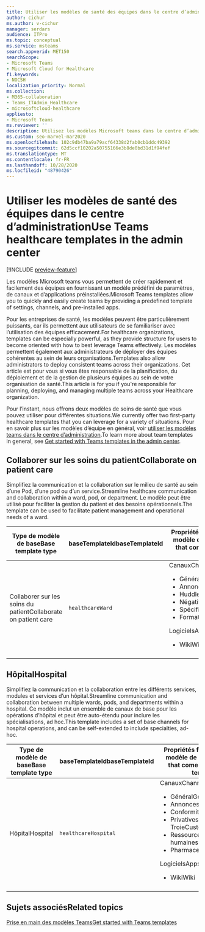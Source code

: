 ```yaml
---
title: Utiliser les modèles de santé des équipes dans le centre d’administration
author: cichur
ms.author: v-cichur
manager: serdars
audience: ITPro
ms.topic: conceptual
ms.service: msteams
search.appverid: MET150
searchScope:
- Microsoft Teams
- Microsoft Cloud for Healthcare
f1.keywords:
- NOCSH
localization_priority: Normal
ms.collection:
- M365-collaboration
- Teams_ITAdmin_Healthcare
- microsoftcloud-healthcare
appliesto:
- Microsoft Teams
ms.reviewer: ''
description: Utilisez les modèles Microsoft teams dans le centre d’administration pour créer rapidement et facilement des équipes en fournissant un modèle prédéfini de paramètres, de canaux et d’applications.
ms.custom: seo-marvel-mar2020
ms.openlocfilehash: 102c9db47ba9a79acf64338d2fab0cb1ddc49392
ms.sourcegitcommit: 62d5ccf10202a50755166e3b8de0bd31d1f94fef
ms.translationtype: MT
ms.contentlocale: fr-FR
ms.lasthandoff: 10/28/2020
ms.locfileid: "48790426"
---
```

# <a name="use-teams-healthcare-templates-in-the-admin-center"></a><span data-ttu-id="3c8c1-103">Utiliser les modèles de santé des équipes dans le centre d’administration</span><span class="sxs-lookup"><span data-stu-id="3c8c1-103">Use Teams healthcare templates in the admin center</span></span>

[!INCLUDE [preview-feature](../../includes/preview-feature.md)]

<span data-ttu-id="3c8c1-104">Les modèles Microsoft teams vous permettent de créer rapidement et facilement des équipes en fournissant un modèle prédéfini de paramètres, de canaux et d’applications préinstallées.</span><span class="sxs-lookup"><span data-stu-id="3c8c1-104">Microsoft Teams templates allow you to quickly and easily create teams by providing a predefined template of settings, channels, and pre-installed apps.</span></span>

<span data-ttu-id="3c8c1-105">Pour les entreprises de santé, les modèles peuvent être particulièrement puissants, car ils permettent aux utilisateurs de se familiariser avec l’utilisation des équipes efficacement.</span><span class="sxs-lookup"><span data-stu-id="3c8c1-105">For healthcare organizations, templates can be especially powerful, as they provide structure for users to become oriented with how to best leverage Teams effectively.</span></span> <span data-ttu-id="3c8c1-106">Les modèles permettent également aux administrateurs de déployer des équipes cohérentes au sein de leurs organisations.</span><span class="sxs-lookup"><span data-stu-id="3c8c1-106">Templates also allow administrators to deploy consistent teams across their organizations.</span></span> <span data-ttu-id="3c8c1-107">Cet article est pour vous si vous êtes responsable de la planification, du déploiement et de la gestion de plusieurs équipes au sein de votre organisation de santé.</span><span class="sxs-lookup"><span data-stu-id="3c8c1-107">This article is for you if you're responsible for planning, deploying, and managing multiple teams across your Healthcare organization.</span></span>

<span data-ttu-id="3c8c1-108">Pour l’instant, nous offrons deux modèles de soins de santé que vous pouvez utiliser pour différentes situations.</span><span class="sxs-lookup"><span data-stu-id="3c8c1-108">We currently offer two first-party healthcare templates that you can leverage for a variety of situations.</span></span> <span data-ttu-id="3c8c1-109">Pour en savoir plus sur les modèles d’équipe en général, voir [utiliser les modèles teams dans le centre d’administration](../../get-started-with-teams-templates-in-the-admin-console.md).</span><span class="sxs-lookup"><span data-stu-id="3c8c1-109">To learn more about team templates in general, see [Get started with Teams templates in the admin center](../../get-started-with-teams-templates-in-the-admin-console.md).</span></span>

## <a name="collaborate-on-patient-care"></a><span data-ttu-id="3c8c1-110">Collaborer sur les soins du patient</span><span class="sxs-lookup"><span data-stu-id="3c8c1-110">Collaborate on patient care</span></span>

 <span data-ttu-id="3c8c1-111">Simplifiez la communication et la collaboration sur le milieu de santé au sein d’une Pod, d’une pod ou d’un service.</span><span class="sxs-lookup"><span data-stu-id="3c8c1-111">Streamline healthcare communication and collaboration within a ward, pod, or department.</span></span> <span data-ttu-id="3c8c1-112">Le modèle peut être utilisé pour faciliter la gestion du patient et des besoins opérationnels.</span><span class="sxs-lookup"><span data-stu-id="3c8c1-112">The template can be used to facilitate patient management and operational needs of a ward.</span></span>

| <span data-ttu-id="3c8c1-113">Type de modèle de base</span><span class="sxs-lookup"><span data-stu-id="3c8c1-113">Base template type</span></span> |<span data-ttu-id="3c8c1-114">baseTemplateId</span><span class="sxs-lookup"><span data-stu-id="3c8c1-114">baseTemplateId</span></span>| <span data-ttu-id="3c8c1-115">Propriétés fournies avec ce modèle de base</span><span class="sxs-lookup"><span data-stu-id="3c8c1-115">Properties that come with this base template</span></span> |
| ------------------ |---|----------------------------------------------------- |
| <span data-ttu-id="3c8c1-116">Collaborer sur les soins du patient</span><span class="sxs-lookup"><span data-stu-id="3c8c1-116">Collaborate on patient care</span></span> |`healthcareWard` | <span data-ttu-id="3c8c1-117">Canaux</span><span class="sxs-lookup"><span data-stu-id="3c8c1-117">Channels:</span></span><ul><li><span data-ttu-id="3c8c1-118">Général</span><span class="sxs-lookup"><span data-stu-id="3c8c1-118">General</span></span></li><li><span data-ttu-id="3c8c1-119">Annonces</span><span class="sxs-lookup"><span data-stu-id="3c8c1-119">Announcements</span></span></li><li><span data-ttu-id="3c8c1-120">Huddles</span><span class="sxs-lookup"><span data-stu-id="3c8c1-120">Huddles</span></span></li><li><span data-ttu-id="3c8c1-121">Négative</span><span class="sxs-lookup"><span data-stu-id="3c8c1-121">Rounds</span></span></li><li><span data-ttu-id="3c8c1-122">Spécifient</span><span class="sxs-lookup"><span data-stu-id="3c8c1-122">Staffing</span></span></li><li><span data-ttu-id="3c8c1-123">Formation</span><span class="sxs-lookup"><span data-stu-id="3c8c1-123">Training</span></span></li></ul> <span data-ttu-id="3c8c1-124">Logiciels</span><span class="sxs-lookup"><span data-stu-id="3c8c1-124">Apps:</span></span> <ul><li><span data-ttu-id="3c8c1-125">Wiki</span><span class="sxs-lookup"><span data-stu-id="3c8c1-125">Wiki</span></span></li>|
||||

## <a name="hospital"></a><span data-ttu-id="3c8c1-126">Hôpital</span><span class="sxs-lookup"><span data-stu-id="3c8c1-126">Hospital</span></span>

<span data-ttu-id="3c8c1-127">Simplifiez la communication et la collaboration entre les différents services, modules et services d’un hôpital.</span><span class="sxs-lookup"><span data-stu-id="3c8c1-127">Streamline communication and collaboration between multiple wards, pods, and departments within a hospital.</span></span> <span data-ttu-id="3c8c1-128">Ce modèle inclut un ensemble de canaux de base pour les opérations d’hôpital et peut être auto-étendu pour inclure les spécialisations, ad hoc.</span><span class="sxs-lookup"><span data-stu-id="3c8c1-128">This template includes a set of base channels for hospital operations, and can be self-extended to include specialties, ad-hoc.</span></span>

| <span data-ttu-id="3c8c1-129">Type de modèle de base</span><span class="sxs-lookup"><span data-stu-id="3c8c1-129">Base template type</span></span> |<span data-ttu-id="3c8c1-130">baseTemplateId</span><span class="sxs-lookup"><span data-stu-id="3c8c1-130">baseTemplateId</span></span> | <span data-ttu-id="3c8c1-131">Propriétés fournies avec ce modèle de base</span><span class="sxs-lookup"><span data-stu-id="3c8c1-131">Properties that come with this base template</span></span> |
| ------------------|-- |----------------------------------------------------- |
|<span data-ttu-id="3c8c1-132">Hôpital</span><span class="sxs-lookup"><span data-stu-id="3c8c1-132">Hospital</span></span>|`healthcareHospital`|<span data-ttu-id="3c8c1-133">Canaux</span><span class="sxs-lookup"><span data-stu-id="3c8c1-133">Channels:</span></span> <ul><li><span data-ttu-id="3c8c1-134">Général</span><span class="sxs-lookup"><span data-stu-id="3c8c1-134">General</span></span><li><span data-ttu-id="3c8c1-135">Annonces</span><span class="sxs-lookup"><span data-stu-id="3c8c1-135">Announcements</span></span></li><li><span data-ttu-id="3c8c1-136">Conformité</span><span class="sxs-lookup"><span data-stu-id="3c8c1-136">Compliance</span></span></li><li><span data-ttu-id="3c8c1-137">Privatives de Troie</span><span class="sxs-lookup"><span data-stu-id="3c8c1-137">Custodial</span></span></li><li><span data-ttu-id="3c8c1-138">Ressources humaines</span><span class="sxs-lookup"><span data-stu-id="3c8c1-138">Human resources</span></span></li><li><span data-ttu-id="3c8c1-139">Pharmaceutiques</span><span class="sxs-lookup"><span data-stu-id="3c8c1-139">Pharmacy</span></span></li></ul> <span data-ttu-id="3c8c1-140">Logiciels</span><span class="sxs-lookup"><span data-stu-id="3c8c1-140">Apps:</span></span> <ul><li><span data-ttu-id="3c8c1-141">Wiki</span><span class="sxs-lookup"><span data-stu-id="3c8c1-141">Wiki</span></span></li></ul>|
||||

## <a name="related-topics"></a><span data-ttu-id="3c8c1-142">Sujets associés</span><span class="sxs-lookup"><span data-stu-id="3c8c1-142">Related topics</span></span>

[<span data-ttu-id="3c8c1-143">Prise en main des modèles Teams</span><span class="sxs-lookup"><span data-stu-id="3c8c1-143">Get started with Teams templates</span></span>](../../get-started-with-teams-templates-in-the-admin-console.md)

